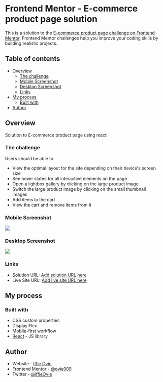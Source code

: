 # Frontend Mentor - E-commerce product page solution

This is a solution to the [E-commerce product page challenge on Frontend Mentor](https://www.frontendmentor.io/challenges/ecommerce-product-page-UPsZ9MJp6). Frontend Mentor challenges help you improve your coding skills by building realistic projects.

## Table of contents

- [Overview](#overview)
  - [The challenge](#the-challenge)
  - [Mobile Screenshot](#mobile-screenshot)
  - [Desktop Screenshot](#desktop-screenshot)
  - [Links](#links)
- [My process](#my-process)
  - [Built with](#built-with)
- [Author](#author)

## Overview
Solution to E-commerce  product page using react

### The challenge

Users should be able to:

- View the optimal layout for the site depending on their device's screen size
- See hover states for all interactive elements on the page
- Open a lightbox gallery by clicking on the large product image
- Switch the large product image by clicking on the small thumbnail images
- Add items to the cart
- View the cart and remove items from it

### Mobile Screenshot
![](./screenshot/mobile.png)

### Desktop Screenshot
![](./screenshot/desktop.png)

### Links

- Solution URL: [Add solution URL here](https://github.com/ovie009/ecommerce-product-page)
- Live Site URL: [Add live site URL here](https://ovie-ecommerce-page.netlify.app/)

## My process

### Built with

- CSS custom properties
- Display Flex
- Mobile-first workflow
- [React](https://reactjs.org/) - JS library

## Author

- Website - [Iffie Ovie](https://iffieovie.netlify.com)
- Frontend Mentor - [@ovie009](https://www.frontendmentor.io/profile/ovie009)
- Twitter - [@iffieOvie](https://www.twitter.com/iffieoive)

